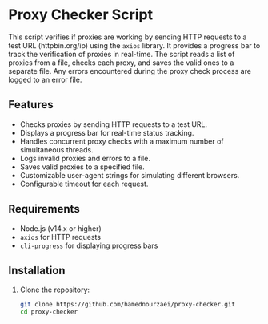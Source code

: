 # Proxy Checker Script

This script verifies if proxies are working by sending HTTP requests to a test URL (httpbin.org/ip) using the `axios` library. It provides a progress bar to track the verification of proxies in real-time. The script reads a list of proxies from a file, checks each proxy, and saves the valid ones to a separate file. Any errors encountered during the proxy check process are logged to an error file.

## Features
- Checks proxies by sending HTTP requests to a test URL.
- Displays a progress bar for real-time status tracking.
- Handles concurrent proxy checks with a maximum number of simultaneous threads.
- Logs invalid proxies and errors to a file.
- Saves valid proxies to a specified file.
- Customizable user-agent strings for simulating different browsers.
- Configurable timeout for each request.

## Requirements
- Node.js (v14.x or higher)
- `axios` for HTTP requests
- `cli-progress` for displaying progress bars

## Installation

1. Clone the repository:
   ```bash
   git clone https://github.com/hamednourzaei/proxy-checker.git
   cd proxy-checker
